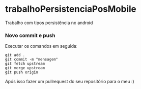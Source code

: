 # trabalhoPersistenciaPosMobile
Trabalho com tipos persistência no android

### Novo commit e push
Executar os comandos em seguida:
```
git add .
git commit -m "mensagem"
git fetch upstream 
git merge upstream
git push origin
```
Após isso fazer um pullrequest do seu repositório para o meu :)


